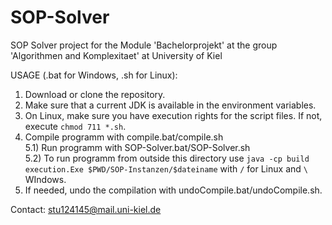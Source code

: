 # SOP-Solver
SOP Solver project for the Module 'Bachelorprojekt' at the group 'Algorithmen and Komplexitaet' at University of Kiel

USAGE (.bat for Windows, .sh for Linux):
1) Download or clone the repository.
2) Make sure that a current JDK is available in the environment variables.
3) On Linux, make sure you have execution rights for the script files. If not, execute `chmod 711 *.sh`.
3) Compile programm with compile.bat/compile.sh  
5.1) Run programm with SOP-Solver.bat/SOP-Solver.sh  
5.2) To run programm from outside this directory use `java -cp build execution.Exe $PWD/SOP-Instanzen/$dateiname` with `/` for Linux and `\` WIndows.
6) If needed, undo the compilation with undoCompile.bat/undoCompile.sh. 

Contact: stu124145@mail.uni-kiel.de

